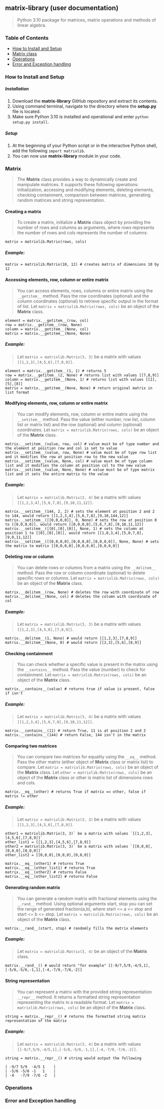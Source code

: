 ## matrix-library (user documentation)

>  Python 3.10 package for matrices, matrix operations and methods of linear algebra.

### Table of Contents

* [How to Install and Setup](#how-to-install-and-setup)
* [Matrix class](#matrix)
* [Operations](#operations)
* [Error and Exception handling](#error-and-exception-handling)

### How to Install and Setup

##### Installation

1. Download the **matrix-library** GitHub repository and extract its contents.
2. Using command terminal, navigate to the directory where the **setup.py** file is located.
3. Make sure Python 3.10 is installed and operational and enter `python setup.py install`.

##### Setup

1. At the beginning of your Python script or in the interactive Python shell, add the 
following `import matrixlib`.
2. You can now use **matrix-library** module in your code.

### Matrix

> The **Matrix** class provides a way to dynamically create and manipulate
> matrices. It supports these following operations: initialization, accessing and 
> modifying elements, deleting elements, checking containment, comparison between matrices,
> generating random matrices and string representation.

#### Creating a matrix

> To create a matrix, initialize a **Matrix** class object by providing the number of rows 
> and columns as arguments, where rows represents the number of rows and cols represents the number
> of columns:

```
matrix = matrixlib.Matrix(rows, cols)
```

##### Example:

```
matrix = matrixlib.Matrix(10, 12) # creates matrix of dimensions 10 by 12
```

#### Accessing elements, row, column or entire matrix

> You can access elements, rows, columns or entire matrix using the `__getitem__` method.
> Pass the row coordinates (optional) and the column coordinates (optional) to retrieve
> specific output in the format of list. Let `matrix = matrixlib.Matrix(rows, cols)` be an object of the **Matrix** class.

```
element = matrix.__getitem__(row, col)
row = matrix.__getitem__(row, None)
column = matrix.__getitem__(None, col)
matrix = matrix.__getitem__(None, None)
```

##### Example:

> Let `matrix = matrixlib.Matrix(3, 3)` be a matrix with values `[[1,2,3],[4,5,6],[7,8,9]]`.

```
element = matrix.__getitem__(1, 1) # returns 5
row = matrix.__getitem__(2, None) # returns list with values [[7,8,9]]
column = matrix.__getitem__(None, 1) # returns list with values [[2],[5],[8]]
matrix = matrix.__getitem__(None, None) # return original matrix in list format
```

#### Modifying elements, row, column or entire matrix

> You can modify elements, row, column or entire matrix using the `__setitem__` method. Pass the value (either number,
>  row list, column list or matrix list) and the row (optional) and column (optional) coordinates. Let `matrix = matrixlib.Matrix(rows, cols)` 
> be an object of the **Matrix** class.

```
matrix.__setitem__(value, row, col) # value must be of type number and the element at position row and col is set to value
matrix.__setitem__(value, row, None) # value must be of type row list and it modifies the row at position row to the new value
matrix.__setitem__(value, None, col) # value must be of type column list and it modifies the column at position col to the new value
matrix.__setitem__(value, None, None) # value must be of type matrix list and it sets the entire matrix to the value
```

##### Example:

> Let `matrix = matrixlib.Matrix(3, 4)` be a matrix with values `[[1,2,3,4],[5,6,7,8],[9,10,11,12]]`.

```
matrix.__setitem__(144, 2, 2) # sets the element at position 2 and 2 to 144, would return [[1,2,3,4],[5,6,7,8],[9,10,144,12]]
matrix.__setitem__([[0,0,0,0]], 0, None) # sets the row at position 0 to [[0,0,0,0]], would return [[0,0,0,0],[5,6,7,8],[9,10,11,12]]
matrix.__setitem__([[0],[0],[0]], None, 1) # sets the column at position 1 to [[0],[0],[0]], would return [[1,0,3,4],[5,0,7,8],[9,0,11,12]]
matrix.__setitem__([[0,0,0,0],[0,0,0,0],[0,0,0,0]], None, None) # sets the matrix to matrix [[0,0,0,0],[0,0,0,0],[0,0,0,0]]
```

#### Deleting row or column

> You can delete rows or columns from a matrix using the `__delitem__` method. Pass the row or column coordinate (optional)
> to delete specific rows or columns. Let `matrix = matrixlib.Matrix(rows, cols)` be an object of the **Matrix** class.

```
matrix.__delitem__(row, None) # deletes the row with coordinate of row
matrix.__delitem__(None, col) # deletes the column with coordinate of col
```

##### Example:

> Let `matrix = matrixlib.Matrix(3, 3)` be a matrix with values `[[1,2,3],[4,5,6],[7,8,9]]`.

```
matrix.__delitem__(1, None) # would return [[1,2,3],[7,8,9]]
matrix.__delitem__(None, 0) # would return [[2,3],[5,6],[8,9]]
```

#### Checking containment

> You can check whether a specific value is present in the matrix using the `__contains__` method.
> Pass the value (number) to check for containment. Let `matrix = matrixlib.Matrix(rows, cols)` be an object of the **Matrix** class.

```
matrix.__contains__(value) # returns true if value is present, false if isn't
```

##### Example:

> Let `matrix = matrixlib.Matrix(3, 4)` be a matrix with values `[[1,2,3,4],[5,6,7,8],[9,10,11,12]]`.

```
matrix.__contains__(11) # return True, 11 is at position 2 and 2
matrix.__contains__(144) # return False, 144 isn't in the matrix
```

#### Comparing two matrices

> You can compare two matrices for equality using the `__eq__` method. Pass 
> the other matrix (either object of **Matrix** class or matrix list) to compare.
> Let `matrix = matrixlib.Matrix(rows, cols)` be an object of the **Matrix** class.
> Let `other = matrixlib.Matrix(rows, cols)` be an object of the **Matrix** class or 
> other is matrix list of dimensions rows and cols.

```
matrix.__eq__(other) # returns True if matrix == other, false if matrix != other
```

##### Example:

> Let `matrix = matrixlib.Matrix(3, 3)` be a matrix with values `[[1,2,3],[4,5,6],[7,8,9]]`.

```
other1 = matrixlib.Matrix(3, 3)` be a matrix with values `[[1,2,3],[4,5,6],[7,8,9]]`
other_list1 = [[1,2,3],[4,5,6],[7,8,9]]
other2 = matrixlib.Matrix(3, 3)` be a matrix with values `[[0,0,0],[0,0,0],[0,0,0]]`
other_list2 = [[0,0,0],[0,0,0],[0,0,0]]
```

```
matrix.__eq__(other1) # returns True
matrix.__eq__(other_list1) # returns True
matrix.__eq__(other2) # returns False
matrix.__eq__(other_list2) # returns False
```

#### Generating random matrix

> You can generate a random matrix with fractional elements using the `__rand__` method. 
> Using optional arguments start, stop you can set the range of generated fraction(a,b), where
> start <= a <= stop and start <= b <= stop. Let `matrix = matrixlib.Matrix(rows, cols)` be an 
> object of the **Matrix** class.

```
matrix.__rand__(start, stop) # randomly fills the matrix elements
```

##### Example:

> Let `matrix = matrixlib.Matrix(3, 4)` be an object of the **Matrix** class.

```
matrix.__rand__() # would return "for example" [[-9/7,5/9,-4/5,1],[-5/6,-5/6,-1,1],[-4,-7/9,-7/6,-2]]
```

#### String representation

> You can represent a matrix with the provided string representation `__repr__` method. It returns
> a formatted string representation representing the matrix in a readable format.
> Let `matrix = matrixlib.Matrix(rows, cols)` be an object of the **Matrix** class.

```
string = matrix.__repr__() # returns the formatted string matrix representation of the matrix
```

##### Example:

> Let `matrix = matrixlib.Matrix(3, 4)` be a matrix with values `[[-9/7,5/9,-4/5,1],[-5/6,-5/6,-1,1],[-4,-7/9,-7/6,-2]]`.

```
string = matrix.__repr__() # string would output the following
```

```
| -9/7 5/9  -4/5 1    |
| -5/6 -5/6 -1   1    |
| -4   -7/9 -7/6 -2   |
```

### Operations

### Error and Exception handling